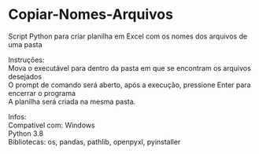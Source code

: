 # Copiar-Nomes-Arquivos
Script Python para criar planilha em Excel com os nomes dos arquivos de uma pasta

Instruções: <br>
Mova o executável para dentro da pasta em que se encontram os arquivos desejados <br>
O prompt de comando será aberto, após a execução, pressione Enter para encerrar o programa <br>
A planilha será criada na mesma pasta.

Infos: <br>
Compatível com: Windows <br>
Python 3.8 <br>
Bibliotecas: os, pandas, pathlib, openpyxl, pyinstaller
